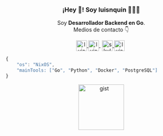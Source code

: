 
  
<p align="center" width="300">
   <h3 align="center">¡Hey 👋! Soy luisnquin 👨🏻‍💻</h3>
</p>

<p align="center">Soy <strong>Desarrollador Backend en Go</strong>.<br />Medios de contacto 👇</p>
<p align="center">
  <a href="https://twitter.com/luisnquin" target="_blank">
    <img align="center" src="https://cdn.jsdelivr.net/npm/simple-icons@3.0.1/icons/twitter.svg" alt="luisnquin" height="28px" width="28px" />
  </a>
   <a href="https://www.youtube.com/c/skuldd" target="_blank" style='margin-right:4px'>
    <img align="center" src="https://cdn.jsdelivr.net/npm/simple-icons@3.0.1/icons/youtube.svg" alt="luisnquin" height="28px" width="28px" />
  </a>
  <a href="https://www.linkedin.com/in/luisnquin" target="_blank">
    <img align="center" src="https://cdn.jsdelivr.net/npm/simple-icons@3.0.1/icons/linkedin.svg" alt="skuld" height="28px" width="28px" />
  </a>
  <a href="https://gitlab.com/luisnquin" target="_blank" style='margin-right:4px'>
    <img align="center" src="https://cdn.jsdelivr.net/npm/simple-icons@3.0.1/icons/gitlab.svg" alt="luisnquin" height="28px" width="28px" />
  </a>
</p>


```javascript
{
	"os": "NixOS",
	"mainTools: ["Go", "Python", "Docker", "PostgreSQL"]
}
```
  
<p align="center">
	<a href="https://gist.github.com/luisnquin" target='_blank'><img src='https://i.postimg.cc/4dwRrRgK/gist.png' alt='gist' width=120/></a>
</p>
